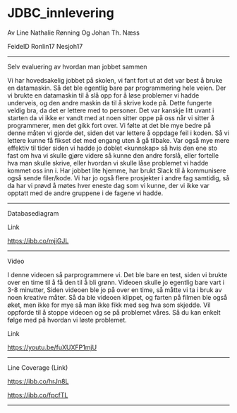 # JDBC_innlevering


Av        Line Nathalie Rønning Og   Johan Th. Næss 

FeideID   Ronlin17                   Nesjoh17





---------------

Selv evaluering av hvordan man jobbet sammen

Vi har hovedsakelig jobbet på skolen, vi fant fort ut at det var best å bruke en datamaskin. Så det ble egentlig bare par programmering hele veien. Der vi brukte en datamaskin til å slå opp for å løse problemer vi hadde underveis, og den andre maskin da til å skrive kode på. Dette fungerte veldig bra, da det er lettere med to personer. Det var kanskje litt uvant i starten da vi ikke er vandt med at noen sitter oppe på oss når vi sitter å programmerer, men det gikk fort over. Vi følte at det ble mye bedre på denne måten vi gjorde det, siden det var lettere å oppdage feil i koden. Så vi lettere kunne få fikset det med engang uten å gå tilbake. Var også mye mere effektiv til tider siden vi hadde jo doblet «kunnskap» så hvis den ene sto fast om hva vi skulle gjøre videre så kunne den andre forslå, eller fortelle hva man skulle skrive, eller hvordan vi skulle låse problemet vi hadde kommet oss inn i. Har jobbet lite hjemme, har brukt Slack til å kommunisere også sende filer/kode. Vi har jo også flere prosjekter i andre fag samtidig, så da har vi prøvd å møtes hver eneste dag som vi kunne, der vi ikke var opptatt med de andre gruppene i de fagene vi hadde. 

------------

Databasediagram

Link

https://ibb.co/mjjGJL

----------------
Video

I denne videoen så parprogrammere vi. Det ble bare en test, siden vi brukte over en time til å få den til å bli grønn. Videoen skulle jo egentlig bare vart i 3-8 minutter, Siden videoen ble jo på over en time, så måtte vi ta i bruk av noen kreative måter. Så da ble videoen klippet, og farten på filmen ble også øket, men ikke for mye så man ikke fikk med seg hva som skjedde. Vil oppforde til å stoppe videoen og se på problemet våres. Så du kan enkelt følge med på hvordan vi løste problemet.  

Link

https://youtu.be/fuXUXFP1mjU

----------------

Line Coverage (Link) 

https://ibb.co/hrJn8L

https://ibb.co/fpcfTL

----------------
